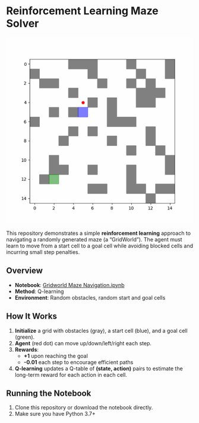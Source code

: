 # Reinforcement Learning Maze Solver

![Gridworld Training Animation](https://github.com/galenwilkerson/galenwilkerson.github.io/blob/master/gridworld_training.gif)

This repository demonstrates a simple **reinforcement learning** approach to navigating a randomly generated maze (a “GridWorld”). The agent must learn to move from a start cell to a goal cell while avoiding blocked cells and incurring small step penalties.

## Overview
- **Notebook**: [Gridworld Maze Navigation.ipynb](https://github.com/galenwilkerson/reinforcement_learning_maze_solver/blob/main/Gridworld%20Maze%20Navigation.ipynb)
- **Method**: Q-learning
- **Environment**: Random obstacles, random start and goal cells

## How It Works
1. **Initialize** a grid with obstacles (gray), a start cell (blue), and a goal cell (green).
2. **Agent** (red dot) can move up/down/left/right each step.
3. **Rewards**:
   - **+1** upon reaching the goal  
   - **-0.01** each step to encourage efficient paths  
4. **Q-learning** updates a Q-table of **(state, action)** pairs to estimate the long-term reward for each action in each cell.

## Running the Notebook
1. Clone this repository or download the notebook directly.
2. Make sure you have Python 3.7+
